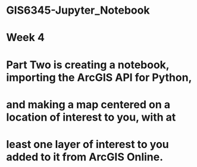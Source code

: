 # GIS6345-Jupyter_Notebook
# Week 4
# Part Two is creating a notebook, importing the ArcGIS API for Python, 
# and making a map centered on a location of interest to you, with at 
# least one layer of interest to you added to it from ArcGIS Online. 
